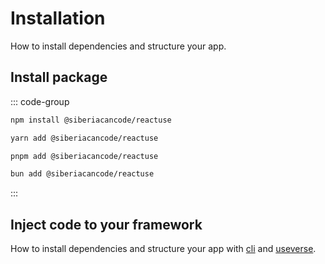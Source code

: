 <script setup>
import Framework from '../src/components/framework.vue'
</script>

# Installation

How to install dependencies and structure your app.

## Install package

::: code-group

```bash [npm]
npm install @siberiacancode/reactuse
```

```bash [yarn]
yarn add @siberiacancode/reactuse
```

```bash [pnpm]
pnpm add @siberiacancode/reactuse
```

```bash [bun]
bun add @siberiacancode/reactuse
```

:::

## Inject code to your framework

How to install dependencies and structure your app with [cli](./cli.md) and [useverse](https://www.npmjs.com/package/useverse).

<div class="flex flex-col gap-4 md:flex-row">
  <a href="./installation/vite" class="w-full !no-underline">
    <Framework framework="vite" />
  </a>
  <a href="./installation/nextjs" class="w-full !no-underline">
    <Framework framework="next" />
  </a>
</div>

